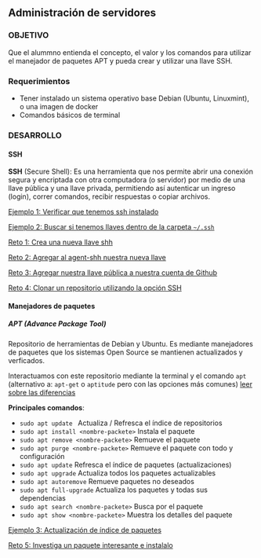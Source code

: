 ## Administración de servidores

### OBJETIVO

Que el alummno entienda el concepto, el valor y los comandos para utilizar el manejador de paquetes APT y pueda crear y utilizar una llave SSH.

### Requerimientos

- Tener instalado un sistema operativo base Debian (Ubuntu, Linuxmint), o una imagen de docker
- Comandos básicos de terminal

### DESARROLLO

#### SSH

**SSH** (Secure Shell): Es una herramienta que nos permite abrir una conexión segura y encriptada con otra computadora (o servidor) por medio de una llave pública y una llave privada, permitiendo así autenticar un ingreso (login), correr comandos, recibir respuestas o copiar archivos. 

[Ejemplo 1: Verificar que tenemos ssh instalado](./Ejemplo-01)

[Ejemplo 2: Buscar si tenemos llaves dentro de la carpeta `~/.ssh`](./Ejemplo-02)

[Reto 1: Crea una nueva llave shh](./Reto-01)

[Reto 2: Agregar al agent-shh nuestra nueva llave](./Reto-02)

[Reto 3: Agregar nuestra llave pública a nuestra cuenta de Github](./Reto-03)

[Reto 4: Clonar un repositorio utilizando la opción SSH](./Reto-04)

#### Manejadores de paquetes

##### APT (Advance Package Tool)

Repositorio de herramientas de Debian y Ubuntu. Es mediante manejadores de paquetes que los sistemas Open Source se mantienen actualizados y verficados.

Interactuamos con este repositorio mediante la terminal y el comando `apt` (alternativo a: `apt-get` o `aptitude` pero con las opciones más comunes) [leer sobre las diferencias](https://itsfoss.com/apt-vs-apt-get-difference/)

**Principales comandos**:

  - `sudo apt update ` Actualiza / Refresca el índice de repositorios
  - `sudo apt install <nombre-packete>` Instala el paquete <nombre-packete>
  - `sudo apt remove <nombre-packete>`	Remueve el paquete <nombre-packete>
  - `sudo apt purge <nombre-packete>`	Remueve el paquete <nombre-packete> con todo y configuración
  - `sudo apt update`	Refresca el índice de paquetes (actualizaciones)
  - `sudo apt upgrade`	Actualiza todos los paquetes actualizables
  - `sudo apt autoremove`	Remueve paquetes no deseados
  - `sudo apt full-upgrade`	Actualiza los paquetes y todas sus dependencias
  - `sudo apt search <nombre-packete>`	Busca por el paquete <nombre-packete> 
  - `sudo apt show <nombre-packete>`	Muestra los detalles del paquete <nombre-packete>

[Ejemplo 3: Actualización de índice de paquetes](./Ejemplo-03)

[Reto 5: Investiga un paquete interesante e instalalo](./Ejemplo-03)
